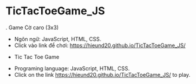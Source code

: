 # TicTacToeGame_JS
. Game Cờ caro (3x3)
- Ngôn ngữ: JavaScript, HTML, CSS.
- Click vào link để chơi: https://hieund20.github.io/TicTacToeGame_JS/ 
+ Tic Tac Toe Game
- Programing language: JavaScript, HTML, CSS.
- Click on the link https://hieund20.github.io/TicTacToeGame_JS/ to play. 
